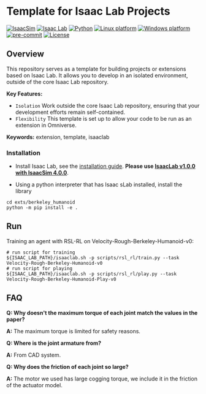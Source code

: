 # Template for Isaac Lab Projects

[![IsaacSim](https://img.shields.io/badge/IsaacSim-4.0.0-silver.svg)](https://docs.omniverse.nvidia.com/isaacsim/latest/overview.html)
[![Isaac Lab](https://img.shields.io/badge/IsaacLab-1.0.0-silver)](https://isaac-sim.github.io/IsaacLab)
[![Python](https://img.shields.io/badge/python-3.10-blue.svg)](https://docs.python.org/3/whatsnew/3.10.html)
[![Linux platform](https://img.shields.io/badge/platform-linux--64-orange.svg)](https://releases.ubuntu.com/20.04/)
[![Windows platform](https://img.shields.io/badge/platform-windows--64-orange.svg)](https://www.microsoft.com/en-us/)
[![pre-commit](https://img.shields.io/badge/pre--commit-enabled-brightgreen?logo=pre-commit&logoColor=white)](https://pre-commit.com/)
[![License](https://img.shields.io/badge/license-MIT-yellow.svg)](https://opensource.org/license/mit)

## Overview

This repository serves as a template for building projects or extensions based on Isaac Lab. It allows you to develop in
an isolated environment, outside of the core Isaac Lab repository.

**Key Features:**

- `Isolation` Work outside the core Isaac Lab repository, ensuring that your development efforts remain self-contained.
- `Flexibility` This template is set up to allow your code to be run as an extension in Omniverse.

**Keywords:** extension, template, isaaclab

### Installation

- Install Isaac Lab, see
  the [installation guide](https://isaac-sim.github.io/IsaacLab/source/setup/installation/index.html). **Please use
  [IsaacLab v1.0.0 with IsaacSim 4.0.0](https://github.com/isaac-sim/IsaacLab/blob/3ad18a8e1a5c166ad1a22f105d47a5c578de68d7/docs/source/setup/installation/pip_installation.rst)**.

- Using a python interpreter that has Isaac sLab installed, install the library

```
cd exts/berkeley_humanoid
python -m pip install -e .
```

## Run

Training an agent with RSL-RL on Velocity-Rough-Berkeley-Humanoid-v0:

```
# run script for training
${ISAAC_LAB_PATH}/isaaclab.sh -p scripts/rsl_rl/train.py --task Velocity-Rough-Berkeley-Humanoid-v0
# run script for playing
${ISAAC_LAB_PATH}/isaaclab.sh -p scripts/rsl_rl/play.py --task Velocity-Rough-Berkeley-Humanoid-Play-v0
```

## FAQ
**Q: Why doesn't the maximum torque of each joint match the values in the paper?**

**A:** The maximum torque is limited for safety reasons.

**Q: Where is the joint armature from?**

**A:** From CAD system.

**Q: Why does the friction of each joint so large?**

**A:** The motor we used has large cogging torque, we include it in the friction of the actuator model.
